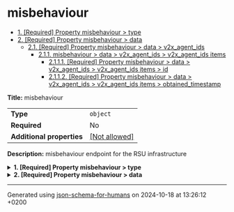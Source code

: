 # misbehaviour

- [1. [Required] Property misbehaviour > type](#type)
- [2. [Required] Property misbehaviour > data](#data)
  - [2.1. [Required] Property misbehaviour > data > v2x_agent_ids](#data_v2x_agent_ids)
    - [2.1.1. misbehaviour > data > v2x_agent_ids > v2x_agent_ids items](#autogenerated_heading_2)
      - [2.1.1.1. [Required] Property misbehaviour > data > v2x_agent_ids > v2x_agent_ids items > id](#data_v2x_agent_ids_items_id)
      - [2.1.1.2. [Required] Property misbehaviour > data > v2x_agent_ids > v2x_agent_ids items > obtained_timestamp](#data_v2x_agent_ids_items_obtained_timestamp)

**Title:** misbehaviour

|                           |                                                         |
| ------------------------- | ------------------------------------------------------- |
| **Type**                  | `object`                                                |
| **Required**              | No                                                      |
| **Additional properties** | [[Not allowed]](# "Additional Properties not allowed.") |

**Description:** misbehaviour endpoint for the RSU infrastructure

<details>
<summary>
<strong> <a name="type"></a>1. [Required] Property misbehaviour > type</strong>  

</summary>
<blockquote>

|              |           |
| ------------ | --------- |
| **Type**     | `integer` |
| **Required** | Yes       |

**Description:** SYBIL_ATTACK_SUSPICION // int value to be defined, e.g. 1

</blockquote>
</details>

<details>
<summary>
<strong> <a name="data"></a>2. [Required] Property misbehaviour > data</strong>  

</summary>
<blockquote>

|                           |                                                         |
| ------------------------- | ------------------------------------------------------- |
| **Type**                  | `object`                                                |
| **Required**              | Yes                                                     |
| **Additional properties** | [[Not allowed]](# "Additional Properties not allowed.") |

**Description:** data that lead to the suspicion

<details>
<summary>
<strong> <a name="data_v2x_agent_ids"></a>2.1. [Required] Property misbehaviour > data > v2x_agent_ids</strong>  

</summary>
<blockquote>

|              |                   |
| ------------ | ----------------- |
| **Type**     | `array of object` |
| **Required** | Yes               |

|                      | Array restrictions |
| -------------------- | ------------------ |
| **Min items**        | 1                  |
| **Max items**        | N/A                |
| **Items unicity**    | False              |
| **Additional items** | False              |
| **Tuple validation** | See below          |

| Each item of this array must be                  | Description |
| ------------------------------------------------ | ----------- |
| [v2x_agent_ids items](#data_v2x_agent_ids_items) | -           |

#### <a name="autogenerated_heading_2"></a>2.1.1. misbehaviour > data > v2x_agent_ids > v2x_agent_ids items

|                           |                                                         |
| ------------------------- | ------------------------------------------------------- |
| **Type**                  | `object`                                                |
| **Required**              | No                                                      |
| **Additional properties** | [[Not allowed]](# "Additional Properties not allowed.") |

<details>
<summary>
<strong> <a name="data_v2x_agent_ids_items_id"></a>2.1.1.1. [Required] Property misbehaviour > data > v2x_agent_ids > v2x_agent_ids items > id</strong>  

</summary>
<blockquote>

|              |          |
| ------------ | -------- |
| **Type**     | `string` |
| **Required** | Yes      |

**Description:** V2X agent ID as String

</blockquote>
</details>

<details>
<summary>
<strong> <a name="data_v2x_agent_ids_items_obtained_timestamp"></a>2.1.1.2. [Required] Property misbehaviour > data > v2x_agent_ids > v2x_agent_ids items > obtained_timestamp</strong>  

</summary>
<blockquote>

|              |          |
| ------------ | -------- |
| **Type**     | `number` |
| **Required** | Yes      |

**Description:** UNIX timestamp at which a message was obtained for said ID

| Restrictions    |       |
| --------------- | ----- |
| **Multiple of** | 0.001 |

</blockquote>
</details>

</blockquote>
</details>

</blockquote>
</details>

----------------------------------------------------------------------------------------------------------------------------
Generated using [json-schema-for-humans](https://github.com/coveooss/json-schema-for-humans) on 2024-10-18 at 13:26:12 +0200